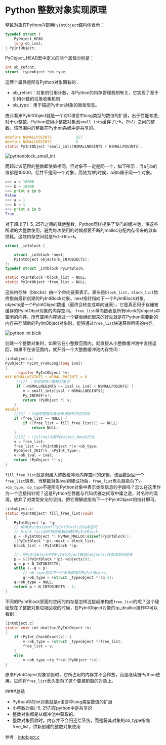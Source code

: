 Python 整数对象实现原理
==================
整数对象在Python内部用`PyIntObject`结构体表示：  
```c
typedef struct {
    PyObject_HEAD
    long ob_ival;
} PyIntObject;
```
PyObject_HEAD宏中定义的两个属性分别是：  
```c
int ob_refcnt;        
struct _typeobject *ob_type;
 ```

 这两个属性是所有Python对象固有的：  

 * ob_refcnt：对象的引用计数，与Python的内存管理机制有关，它实现了基于引用计数的垃圾收集机制
 * ob_type：用于描述Python对象的类型信息。  

由此看来PyIntObject就是一个对C语言中long类型的数值的扩展，出于性能考虑,对于小整数，Python使用小整数对象池`small_ints`缓存了[-5，257）之间的整数，该范围内的整数在Python系统中是共享的。  
```c
#define NSMALLPOSINTS           257
#define NSMALLNEGINTS           5
static PyIntObject *small_ints[NSMALLNEGINTS + NSMALLPOSINTS];
```
![pythonblock_small_int](http://7lryy3.com1.z0.glb.clouddn.com/pythonblock_small_int.png)  

而超过该范围的整数即使值相同，但对象不一定是同一个，如下所示：当a与b的值都是10000，但并不是同一个对象，而值为1的时候，a和b属于同一个对象。
```python
>>> a = 10000
>>> b = 10000
>>> print a is b
False
>>> a = 1
>>> b = 1
>>> print a is b
True
```

对于超出了[-5, 257)之间的其他整数，Python同样提供了专门的缓冲池，供这些所谓的大整数使用，避免每次使用的时候都要不断的malloc分配内存带来的效率损耗。这块内存空间就是`PyIntBlock`。  
```c
struct _intblock {

    struct _intblock *next;
    PyIntObject objects[N_INTOBJECTS];
};
typedef struct _intblock PyIntBlock;

static PyIntBlock *block_list = NULL;
static PyIntObject *free_list = NULL;
```
这些内存块（blocks）由一个单向链表表示，表头是`block_list`，`block_list`始终指向最新创建的PyIntBlock对象。next指针指向下一个PyIntBlock对象，objects是一个PyIntObject数组（最终会转变成单向链表），它是真正用于存储被缓存的PyIntObjet对象的内存空间。 
`free_list`单向链表是所有block的objects中空闲的内存。所有空闲内存通过一个链表组织起来的好处就是在Python需要新的内存来存储新的PyIntObject对象时，能够通过`free_list`快速获得所需的内存。

![python int blcik](http://7lryy3.com1.z0.glb.clouddn.com/python_int_block.jpg)


创建一个整数对象时，如果它在小整数范围内，就直接从小整数缓冲池中直接返回，如果不在该范围内，就开辟一个大整数缓冲池内存空间：  
```c
[intobject.c]
PyObject* PyInt_FromLong(long ival)
{
     register PyIntObject *v; 
#if NSMALLNEGINTS + NSMALLPOSINTS > 0
     //[1] ：尝试使用小整数对象池
     if (-NSMALLNEGINTS <= ival && ival < NSMALLPOSINTS) {
        v = small_ints[ival + NSMALLNEGINTS];
        Py_INCREF(v);
        return (PyObject *) v;
    }
#endif
    //[2] ：为通用整数对象池申请新的内存空间
    if (free_list == NULL) {
        if ((free_list = fill_free_list()) == NULL)
            return NULL;
    }
    //[3] : (inline)内联PyObject_New的行为
    v = free_list;
    free_list = (PyIntObject *)v->ob_type;
    PyObject_INIT(v, &PyInt_Type);
    v->ob_ival = ival;
    return (PyObject *) v;
}
```
`fill_free_list`就是创建大整数缓冲池内存空间的逻辑，该函数返回一个`free_list`链表，当整数对象ival创建成功后，`free_list`表头就指向了`v->ob_type`，`ob_type`不是所有Python对象中表示类型信息的字段吗？怎么在这里作为一个连接指针呢？这是Python在性能与代码优雅之间取中庸之道，对名称的滥用，放弃了对类型安全的坚持。把它理解成指向下一个PyIntObject的指针即可。  
```c
[intobject.c]
static PyIntObject* fill_free_list(void)
{
    PyIntObject *p, *q;
    // 申请大小为sizeof(PyIntBlock)的内存空间
    // block list始终指向最新创建的PyIntBlock
    p = (PyIntObject *) PyMem_MALLOC(sizeof(PyIntBlock));
    ((PyIntBlock *)p)->next = block_list;
    block_list = (PyIntBlock *)p;

    //：将PyIntBlock中的PyIntObject数组(objects)转变成单向链表
    p = &((PyIntBlock *)p)->objects[0];
    q = p + N_INTOBJECTS;
    while (--q > p)
    	// ob_type指向下一个未被使用的PyIntObject。
        q->ob_type = (struct _typeobject *)(q-1);
    q->ob_type = NULL;
    return p + N_INTOBJECTS - 1;
}
```
不同的PyIntBlock里面的空闲的内存是怎样连接起来构成`free_list`的呢？这个秘密放在了整数对象垃圾回收的时候，在PyIntObject对象的tp_dealloc操作中可以看到：  
```c	
[intobject.c]
static void int_dealloc(PyIntObject *v)
{
    if (PyInt_CheckExact(v)) {
        v->ob_type = (struct _typeobject *)free_list;
        free_list = v;
    }
    else
        v->ob_type->tp_free((PyObject *)v);
}
```
原来PyIntObject对象销毁时，它所占用的内存并不会释放，而是继续被Python使用，进而将`free_list`表头指向了这个要被销毁的对象上。   

####总结
* Python中的int对象就是c语言中long类型数值的扩展  
* 小整数对象[-5, 257]在python中是共享的
* 整数对象都是从缓冲池中获取的。
* 整数对象回收时，内存并不会归还给系统，而是将其对象的ob_type指向free_list，供新创建的整数对象使用

参考：[intobject.c](https://github.com/lzjun567/python2.7/blob/master/Objects/intobject.c)